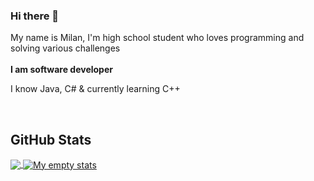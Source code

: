 ### Hi there 👋

My name is Milan, I'm high school student who loves programming and solving various challenges
</br></br>
<b>I am software developer</b></br>
<p>I know Java, C# & currently learning C++</p></br>

## GitHub Stats
<a href="https://github.com/milansav/milansav">
<img align="center" src="https://github-readme-stats.vercel.app/api/top-langs/?username=milansav&theme=onedark" />
</a>
<a href="https://github.com/milansav/milansav">
  <img align="center" src="https://github-readme-stats.vercel.app/api?username=milansav&show_icons=true&line_height=27&count_private=true&title_color=ffffff&text_color=c9cacc&icon_color=2bbc8a&bg_color=1d1f21" alt="My empty stats" />
</a>
